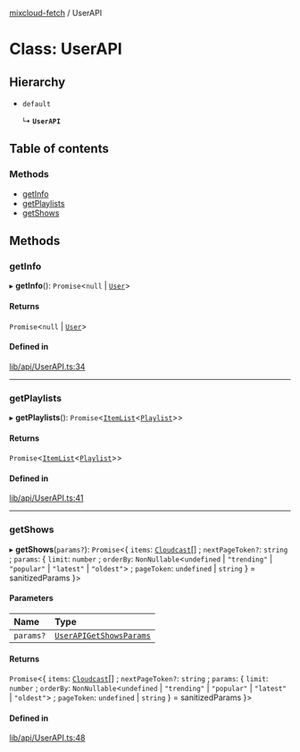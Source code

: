 [mixcloud-fetch](../README.md) / UserAPI

# Class: UserAPI

## Hierarchy

- `default`

  ↳ **`UserAPI`**

## Table of contents

### Methods

- [getInfo](UserAPI.md#getinfo)
- [getPlaylists](UserAPI.md#getplaylists)
- [getShows](UserAPI.md#getshows)

## Methods

### getInfo

▸ **getInfo**(): `Promise`\<``null`` \| [`User`](../interfaces/User.md)\>

#### Returns

`Promise`\<``null`` \| [`User`](../interfaces/User.md)\>

#### Defined in

[lib/api/UserAPI.ts:34](https://github.com/patrickkfkan/mixcloud-fetch/blob/1cf2daf/src/lib/api/UserAPI.ts#L34)

___

### getPlaylists

▸ **getPlaylists**(): `Promise`\<[`ItemList`](../interfaces/ItemList.md)\<[`Playlist`](../interfaces/Playlist.md)\>\>

#### Returns

`Promise`\<[`ItemList`](../interfaces/ItemList.md)\<[`Playlist`](../interfaces/Playlist.md)\>\>

#### Defined in

[lib/api/UserAPI.ts:41](https://github.com/patrickkfkan/mixcloud-fetch/blob/1cf2daf/src/lib/api/UserAPI.ts#L41)

___

### getShows

▸ **getShows**(`params?`): `Promise`\<\{ `items`: [`Cloudcast`](../interfaces/Cloudcast.md)[] ; `nextPageToken?`: `string` ; `params`: \{ `limit`: `number` ; `orderBy`: `NonNullable`\<`undefined` \| ``"trending"`` \| ``"popular"`` \| ``"latest"`` \| ``"oldest"``\> ; `pageToken`: `undefined` \| `string`  } = sanitizedParams }\>

#### Parameters

| Name | Type |
| :------ | :------ |
| `params?` | [`UserAPIGetShowsParams`](../interfaces/UserAPIGetShowsParams.md) |

#### Returns

`Promise`\<\{ `items`: [`Cloudcast`](../interfaces/Cloudcast.md)[] ; `nextPageToken?`: `string` ; `params`: \{ `limit`: `number` ; `orderBy`: `NonNullable`\<`undefined` \| ``"trending"`` \| ``"popular"`` \| ``"latest"`` \| ``"oldest"``\> ; `pageToken`: `undefined` \| `string`  } = sanitizedParams }\>

#### Defined in

[lib/api/UserAPI.ts:48](https://github.com/patrickkfkan/mixcloud-fetch/blob/1cf2daf/src/lib/api/UserAPI.ts#L48)
